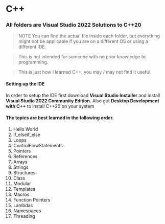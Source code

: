 # C++
### All folders are Visual Studio 2022 Solutions to C++20

> NOTE
> You can find the actual file inside each folder, but everything might not be applicable if you are on a different OS or using a different IDE.

> This is not intended for someone with no prior knowledge to programming.

> This is just how I learned C++, you may / may not find it useful.

#### Setting up the IDE
In order to setup the IDE first download __Visual Studio Installer__ and install __Visual Studio 2022 Community Edition__. Also get __Desktop Development with C++__ to install C++20 on your system

#### The topics are best learned in the following order.

1. Hello World
2. if_elseif_else
3. Loops
4. ControlFlowStatements
5. Pointers
6. References
7. Arrays
8. Strings
9. Structures
10. Class
11. Modular
11. Templates
12. Macros
13. Function Pointers
14. Lambdas
15. Namespaces
16. Threading
